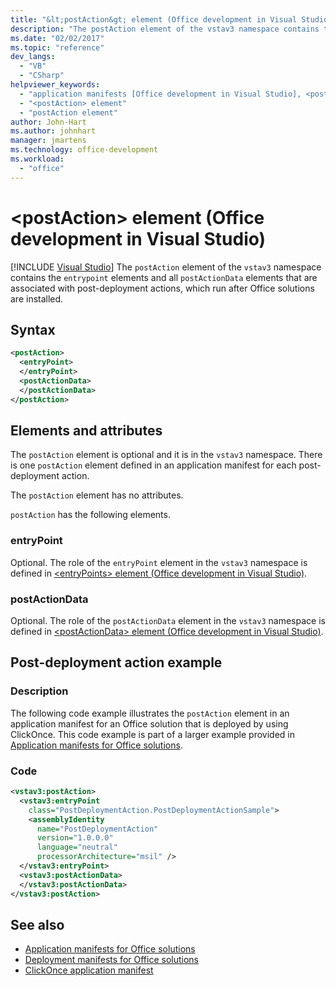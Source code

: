 ```yaml
---
title: "&lt;postAction&gt; element (Office development in Visual Studio)"
description: "The postAction element of the vstav3 namespace contains the entrypoint elements and all postActionData elements that are associated with post-deployment actions, which run after Office solutions are installed."
ms.date: "02/02/2017"
ms.topic: "reference"
dev_langs:
  - "VB"
  - "CSharp"
helpviewer_keywords:
  - "application manifests [Office development in Visual Studio], <postAction> element"
  - "<postAction> element"
  - "postAction element"
author: John-Hart
ms.author: johnhart
manager: jmartens
ms.technology: office-development
ms.workload:
  - "office"
---
```

# &lt;postAction&gt; element (Office development in Visual Studio)

 [!INCLUDE [Visual Studio](~/includes/applies-to-version/vs-windows-only.md)]
  The `postAction` element of the `vstav3` namespace contains the `entrypoint` elements and all `postActionData` elements that are associated with post-deployment actions, which run after Office solutions are installed.

## Syntax

```xml
<postAction>
  <entryPoint>
  </entryPoint>
  <postActionData>
  </postActionData>
</postAction>
```

## Elements and attributes
 The `postAction` element is optional and it is in the `vstav3` namespace. There is one `postAction` element defined in an application manifest for each post-deployment action.

 The `postAction` element has no attributes.

 `postAction` has the following elements.

### entryPoint
 Optional. The role of the `entryPoint` element in the `vstav3` namespace is defined in [&#60;entryPoints&#62; element &#40;Office development in Visual Studio&#41;](../vsto/entrypoints-element-office-development-in-visual-studio.md).

### postActionData
 Optional. The role of the `postActionData` element in the `vstav3` namespace is defined in [&#60;postActionData&#62; element &#40;Office development in Visual Studio&#41;](../vsto/postactiondata-element-office-development-in-visual-studio.md).

## Post-deployment action example

### Description
 The following code example illustrates the `postAction` element in an application manifest for an Office solution that is deployed by using ClickOnce. This code example is part of a larger example provided in [Application manifests for Office solutions](../vsto/application-manifests-for-office-solutions.md).

### Code

```xml
<vstav3:postAction>
  <vstav3:entryPoint
    class="PostDeploymentAction.PostDeploymentActionSample">
    <assemblyIdentity
      name="PostDeploymentAction"
      version="1.0.0.0"
      language="neutral"
      processorArchitecture="msil" />
  </vstav3:entryPoint>
  <vstav3:postActionData>
  </vstav3:postActionData>
</vstav3:postAction>
```

## See also

- [Application manifests for Office solutions](../vsto/application-manifests-for-office-solutions.md)
- [Deployment manifests for Office solutions](../vsto/deployment-manifests-for-office-solutions.md)
- [ClickOnce application manifest](../deployment/clickonce-application-manifest.md)
